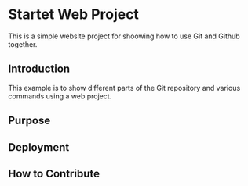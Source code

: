 # Startet Web Project

This is a simple website project for shoowing how to use Git and Github together.

## Introduction

This example is to show different parts of the Git repository and various commands using a web project.

## Purpose 

## Deployment

## How to Contribute